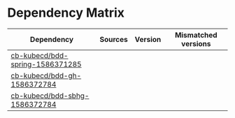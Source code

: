 # Dependency Matrix

Dependency | Sources | Version | Mismatched versions
---------- | ------- | ------- | -------------------
[cb-kubecd/bdd-spring-1586371285](https://github.com/cb-kubecd/bdd-spring-1586371285.git) |  | []() | 
[cb-kubecd/bdd-gh-1586372784](https://github.com/cb-kubecd/bdd-gh-1586372784.git) |  | []() | 
[cb-kubecd/bdd-sbhg-1586372784](https://github.com/cb-kubecd/bdd-sbhg-1586372784.git) |  | []() | 
